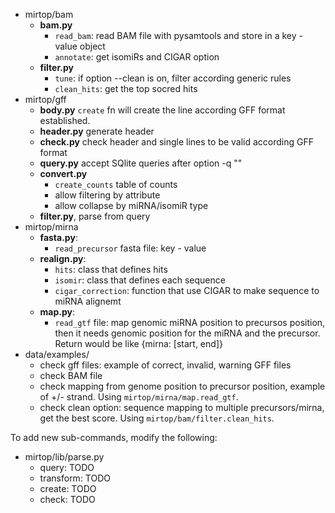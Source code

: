 * mirtop/bam
  * __bam.py__ 
    * `read_bam`: read BAM file with pysamtools and store in a key - value object
    * `annotate`: get isomiRs and CIGAR option
  * __filter.py__
    * `tune`: if option --clean is on, filter according generic rules
    * `clean_hits`: get the top socred hits
* mirtop/gff
  * __body.py__ `create` fn will create the line according GFF format established.
  * __header.py__ generate header
  * __check.py__ check header and single lines to be valid according GFF format   
  * __query.py__ accept SQlite queries after option -q ""
  * __convert.py__
    * `create_counts` table of counts
    * allow filtering by attribute
    * allow collapse by miRNA/isomiR type
  * __filter.py__, parse from query
* mirtop/mirna
  * __fasta.py__: 
    * `read_precursor` fasta file: key - value
  * __realign.py__:
    * `hits`: class that defines hits
    * `isomir`: class that defines each sequence
    * `cigar_correction`: function that use CIGAR to make sequence to miRNA alignemt
  * __map.py__: 
    * `read_gtf` file: map genomic miRNA position to precursos position, then it needs genomic position for the miRNA and the precursor. Return would be like {mirna: [start, end]}
 * data/examples/
   * check gff files: example of correct, invalid, warning GFF files
   * check BAM file
   * check mapping from genome position to precursor position, example of +/- strand. Using `mirtop/mirna/map.read_gtf`.
   * check clean option: sequence mapping to multiple precursors/mirna, get the best score. Using `mirtop/bam/filter.clean_hits`.

To add new sub-commands, modify the following:

* mirtop/lib/parse.py
  * query: TODO
  * transform: TODO
  * create: TODO
  * check: TODO 
